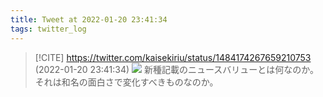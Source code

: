 ```yaml
---
title: Tweet at 2022-01-20 23:41:34
tags: twitter_log
---
```


> [!CITE] https://twitter.com/kaisekiriu/status/1484174267659210753 (2022-01-20 23:41:34)
> ![](https://twitter.com/kaisekiriu/status/1484174267659210753)
> 新種記載のニュースバリューとは何なのか。それは和名の面白さで変化すべきものなのか。

